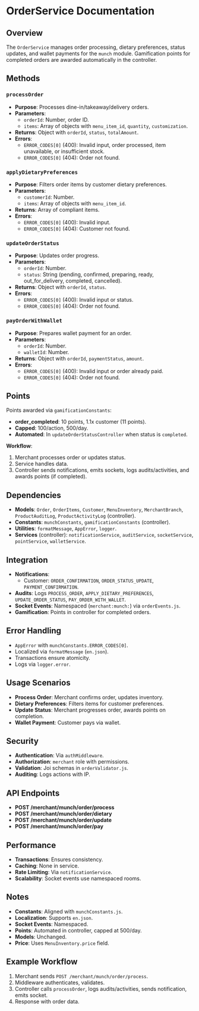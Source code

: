 # OrderService Documentation

## Overview
The `OrderService` manages order processing, dietary preferences, status updates, and wallet payments for the `munch` module. Gamification points for completed orders are awarded automatically in the controller.

## Methods

### `processOrder`
- **Purpose**: Processes dine-in/takeaway/delivery orders.
- **Parameters**:
  - `orderId`: Number, order ID.
  - `items`: Array of objects with `menu_item_id`, `quantity`, `customization`.
- **Returns**: Object with `orderId`, `status`, `totalAmount`.
- **Errors**:
  - `ERROR_CODES[0]` (400): Invalid input, order processed, item unavailable, or insufficient stock.
  - `ERROR_CODES[0]` (404): Order not found.

### `applyDietaryPreferences`
- **Purpose**: Filters order items by customer dietary preferences.
- **Parameters**:
  - `customerId`: Number.
  - `items`: Array of objects with `menu_item_id`.
- **Returns**: Array of compliant items.
- **Errors**:
  - `ERROR_CODES[0]` (400): Invalid input.
  - `ERROR_CODES[0]` (404): Customer not found.

### `updateOrderStatus`
- **Purpose**: Updates order progress.
- **Parameters**:
  - `orderId`: Number.
  - `status`: String (pending, confirmed, preparing, ready, out_for_delivery, completed, cancelled).
- **Returns**: Object with `orderId`, `status`.
- **Errors**:
  - `ERROR_CODES[0]` (400): Invalid input or status.
  - `ERROR_CODES[0]` (404): Order not found.

### `payOrderWithWallet`
- **Purpose**: Prepares wallet payment for an order.
- **Parameters**:
  - `orderId`: Number.
  - `walletId`: Number.
- **Returns**: Object with `orderId`, `paymentStatus`, `amount`.
- **Errors**:
  - `ERROR_CODES[0]` (400): Invalid input or order already paid.
  - `ERROR_CODES[0]` (404): Order not found.

## Points
Points awarded via `gamificationConstants`:
- **order_completed**: 10 points, 1.1x customer (11 points).
- **Capped**: 100/action, 500/day.
- **Automated**: In `updateOrderStatusController` when status is `completed`.

**Workflow**:
1. Merchant processes order or updates status.
2. Service handles data.
3. Controller sends notifications, emits sockets, logs audits/activities, and awards points (if completed).

## Dependencies
- **Models**: `Order`, `OrderItems`, `Customer`, `MenuInventory`, `MerchantBranch`, `ProductAuditLog`, `ProductActivityLog` (controller).
- **Constants**: `munchConstants`, `gamificationConstants` (controller).
- **Utilities**: `formatMessage`, `AppError`, `logger`.
- **Services** (controller): `notificationService`, `auditService`, `socketService`, `pointService`, `walletService`.

## Integration
- **Notifications**:
  - Customer: `ORDER_CONFIRMATION`, `ORDER_STATUS_UPDATE`, `PAYMENT_CONFIRMATION`.
- **Audits**: Logs `PROCESS_ORDER`, `APPLY_DIETARY_PREFERENCES`, `UPDATE_ORDER_STATUS`, `PAY_ORDER_WITH_WALLET`.
- **Socket Events**: Namespaced (`merchant:munch:`) via `orderEvents.js`.
- **Gamification**: Points in controller for completed orders.

## Error Handling
- `AppError` with `munchConstants.ERROR_CODES[0]`.
- Localized via `formatMessage` (`en.json`).
- Transactions ensure atomicity.
- Logs via `logger.error`.

## Usage Scenarios
- **Process Order**: Merchant confirms order, updates inventory.
- **Dietary Preferences**: Filters items for customer preferences.
- **Update Status**: Merchant progresses order, awards points on completion.
- **Wallet Payment**: Customer pays via wallet.

## Security
- **Authentication**: Via `authMiddleware`.
- **Authorization**: `merchant` role with permissions.
- **Validation**: Joi schemas in `orderValidator.js`.
- **Auditing**: Logs actions with IP.

## API Endpoints
- **POST /merchant/munch/order/process**
- **POST /merchant/munch/order/dietary**
- **POST /merchant/munch/order/update**
- **POST /merchant/munch/order/pay**

## Performance
- **Transactions**: Ensures consistency.
- **Caching**: None in service.
- **Rate Limiting**: Via `notificationService`.
- **Scalability**: Socket events use namespaced rooms.

## Notes
- **Constants**: Aligned with `munchConstants.js`.
- **Localization**: Supports `en.json`.
- **Socket Events**: Namespaced.
- **Points**: Automated in controller, capped at 500/day.
- **Models**: Unchanged.
- **Price**: Uses `MenuInventory.price` field.

## Example Workflow
1. Merchant sends `POST /merchant/munch/order/process`.
2. Middleware authenticates, validates.
3. Controller calls `processOrder`, logs audits/activities, sends notification, emits socket.
4. Response with order data.